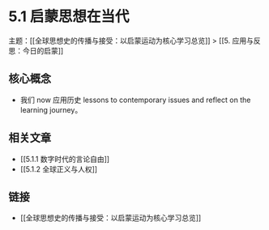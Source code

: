 # 5.1 启蒙思想在当代

主题：[[全球思想史的传播与接受：以启蒙运动为核心学习总览]] > [[5. 应用与反思：今日的启蒙]]

## 核心概念

- 我们 now 应用历史 lessons to contemporary issues and reflect on the learning journey。

## 相关文章

- [[5.1.1 数字时代的言论自由]]
- [[5.1.2 全球正义与人权]]

## 链接

- [[全球思想史的传播与接受：以启蒙运动为核心学习总览]]
